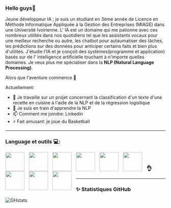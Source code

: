 ### Hello guys👋


Jeune développeur IA ; je suis un étudiant en 3ème année de Licence en Méthode Informatique Appliquée à la Gestion des Entreprises (MIAGE) dans une Université Ivoirienne.
L' IA est un domaine qui me pationne avec ces nombreux utilités dans nos quotidiens tel que les assistants vocaux pour une meilleur recherche ou autre, les chatbot pour autaumatiser des tâches, les prédictions sur des données pour anticiper certains faits et bien plus d'utilités.
J'étudie l'IA et je conçoit des systèmes(programme et application) basés sur de l' intelligence artificielle touchant à n'importe quelles domaines.
Je veux plus me spécialiser dans la **NLP (Natural Language Processing)**. 

Alors que l'aventure commence 🤩

Actuellement:

- 🔭 Je travaille sur un projet concernant la classification d'un texte d'une recette en cuisine à l'aide de la NLP et de la régression logistique
- 🌱 Je suis en train d'apprendre la NLP
- 📫 Comment me joindre: Linkedin
- ⚡ Fait amusant: je joue du Basketball

------
### Language et outils 💻:
<img align='left' width='60px' src="https://cdn.jsdelivr.net/gh/devicons/devicon/icons/pycharm/pycharm-original.svg" style="padding-right:11px;"><img/>
<img align='left' width='60px' src="https://cdn.jsdelivr.net/gh/devicons/devicon/icons/python/python-original.svg" style="padding-right:11px;"><img/>
<img align='left' width='60px' src="https://cdn.jsdelivr.net/gh/devicons/devicon/icons/jupyter/jupyter-original-wordmark.svg" style="padding-right:11px;"><img/>
<img align='left' width='60px' src="https://cdn.jsdelivr.net/gh/devicons/devicon/icons/openal/openal-original.svg" style="padding-right:11px;"><img/>
<img align='left' width='60px' src="https://cdn.jsdelivr.net/gh/devicons/devicon/icons/nodejs/nodejs-original-wordmark.svg" style="padding-right:11px;"><img/>
<img align='left' width='60px' src="https://cdn.jsdelivr.net/gh/devicons/devicon/icons/django/django-plain.svg" style="padding-right:11px;"><img/>
<img align='left' width='60px' src="https://cdn.jsdelivr.net/gh/devicons/devicon/icons/java/java-original-wordmark.svg" style="padding-right:11px;"><img/>
<img align='left' width='60px' src="https://cdn.jsdelivr.net/gh/devicons/devicon/icons/mysql/mysql-original-wordmark.svg" style="padding-right:11px;"><img/>
<img align='left' width='60px' src="https://cdn.jsdelivr.net/gh/devicons/devicon/icons/vscode/vscode-original.svg" style="padding-right:11px;"><img>



### 👌 <hr/>
### ✨ Statistiques GitHub 
![GHstats](https://github-readme-stats.vercel.app/api?username=LEVI-DEVIA&show_icons=true)
